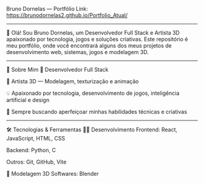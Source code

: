 Bruno Dornelas — Portfólio Link: https://brunodornelas2.github.io/Portfolio_Atual/

---

👋 Olá! Sou Bruno Dornelas, um Desenvolvedor Full Stack e Artista 3D apaixonado por tecnologia, jogos e soluções criativas. Este repositório é meu portfólio, onde você encontrará alguns dos meus projetos de desenvolvimento web, sistemas, jogos e modelagem 3D.

---

🚀 Sobre Mim
🔧 Desenvolvedor Full Stack

🎨 Artista 3D — Modelagem, texturização e animação

💡 Apaixonado por tecnologia, desenvolvimento de jogos, inteligência artificial e design

🎯 Sempre buscando aperfeiçoar minhas habilidades técnicas e criativas

---

🛠️ Tecnologias & Ferramentas
👨‍💻 Desenvolvimento
Frontend: React, JavaScript, HTML, CSS

Backend: Python, C

Outros: Git, GitHub, Vite

🎨 Modelagem 3D
Softwares: Blender